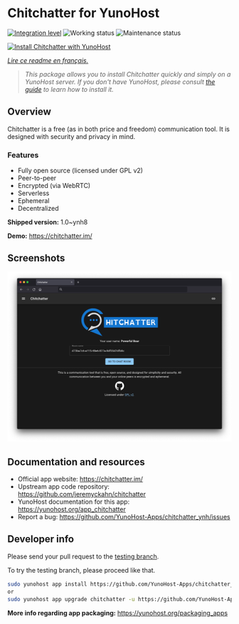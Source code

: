 <!--
N.B.: This README was automatically generated by https://github.com/YunoHost/apps/tree/master/tools/README-generator
It shall NOT be edited by hand.
-->

# Chitchatter for YunoHost

[![Integration level](https://dash.yunohost.org/integration/chitchatter.svg)](https://dash.yunohost.org/appci/app/chitchatter) ![Working status](https://ci-apps.yunohost.org/ci/badges/chitchatter.status.svg) ![Maintenance status](https://ci-apps.yunohost.org/ci/badges/chitchatter.maintain.svg)

[![Install Chitchatter with YunoHost](https://install-app.yunohost.org/install-with-yunohost.svg)](https://install-app.yunohost.org/?app=chitchatter)

*[Lire ce readme en français.](./README_fr.md)*

> *This package allows you to install Chitchatter quickly and simply on a YunoHost server.
If you don't have YunoHost, please consult [the guide](https://yunohost.org/#/install) to learn how to install it.*

## Overview

Chitchatter is a free (as in both price and freedom) communication tool. It is designed with security and privacy in mind.

### Features

- Fully open source (licensed under GPL v2)
- Peer-to-peer
- Encrypted (via WebRTC)
- Serverless
- Ephemeral
- Decentralized 

**Shipped version:** 1.0~ynh8

**Demo:** https://chitchatter.im/

## Screenshots

![Screenshot of Chitchatter](./doc/screenshots/screenshot.png)

## Documentation and resources

* Official app website: <https://chitchatter.im/>
* Upstream app code repository: <https://github.com/jeremyckahn/chitchatter>
* YunoHost documentation for this app: <https://yunohost.org/app_chitchatter>
* Report a bug: <https://github.com/YunoHost-Apps/chitchatter_ynh/issues>

## Developer info

Please send your pull request to the [testing branch](https://github.com/YunoHost-Apps/chitchatter_ynh/tree/testing).

To try the testing branch, please proceed like that.

``` bash
sudo yunohost app install https://github.com/YunoHost-Apps/chitchatter_ynh/tree/testing --debug
or
sudo yunohost app upgrade chitchatter -u https://github.com/YunoHost-Apps/chitchatter_ynh/tree/testing --debug
```

**More info regarding app packaging:** <https://yunohost.org/packaging_apps>
